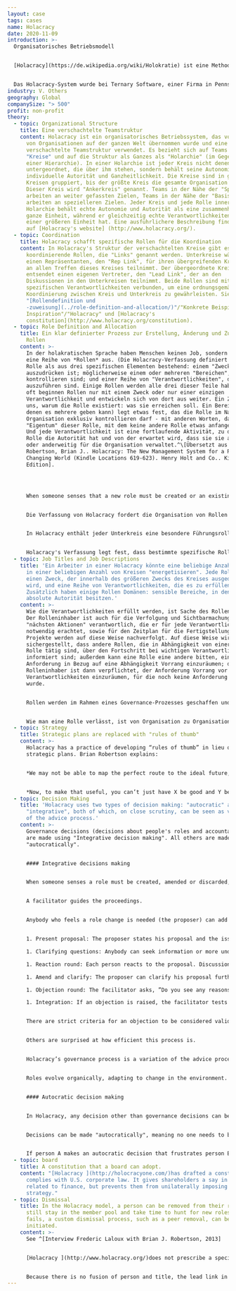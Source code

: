 ```yaml
---
layout: case
tags: cases
name: Holacracy
date: 2020-11-09
introduction: >-
  Organisatorisches Betriebsmodell


  [Holacracy](https://de.wikipedia.org/wiki/Holokratie) ist eine Methode des dezentralisierten Managements und der Organisationsführung, bei der Autorität und Entscheidungsfindung über eine Holarchie von selbstorganisierenden Teams verteilt sind, anstatt in einer Managementhierarchie zu verankern.


  Das Holacracy-System wurde bei Ternary Software, einer Firma in Pennsylvania, entwickelt.
industry: V. Others
geography: Global
companySize: "> 500"
profit: non-profit
theory:
  - topic: Organizational Structure
    title: Eine verschachtelte Teamstruktur
    content: Holacracy ist ein organisatorisches Betriebssystem, das von Hunderten
      von Organisationen auf der ganzen Welt übernommen wurde und eine
      verschachtelte Teamstruktur verwendet. Es bezieht sich auf Teams als
      "Kreise" und auf die Struktur als Ganzes als "Holarchie" (im Gegensatz zu
      einer Hierarchie). In einer Holarchie ist jeder Kreis nicht denen
      untergeordnet, die über ihm stehen, sondern behält seine Autonomie,
      individuelle Autorität und Ganzheitlichkeit. Die Kreise sind in größeren
      Kreisen gruppiert, bis der größte Kreis die gesamte Organisation umfasst.
      Dieser Kreis wird "Ankerkreis" genannt. Teams in der Nähe der "Spitze"
      arbeiten an weiter gefassten Zielen, Teams in der Nähe der "Basis"
      arbeiten an spezielleren Zielen. Jeder Kreis und jede Rolle innerhalb der
      Holarchie behält echte Autonomie und Autorität als eine zusammenhängende,
      ganze Einheit, während er gleichzeitig echte Verantwortlichkeiten als Teil
      einer größeren Einheit hat. Eine ausführlichere Beschreibung finden Sie
      auf [Holacracy's website] (http://www.holacracy.org/).
  - topic: Coordination
    title: Holacracy schafft spezifische Rollen für die Koordination
    content: In Holacracy's Struktur der verschachtelten Kreise gibt es spezifische
      koordinierende Rollen, die "Links" genannt werden. Unterkreise wählen
      einen Repräsentanten, den "Rep Link", für ihren übergreifenden Kreis, der
      an allen Treffen dieses Kreises teilnimmt. Der übergeordnete Kreis
      entsendet einen eigenen Vertreter, den "Lead Link", der an den
      Diskussionen in den Unterkreisen teilnimmt. Beide Rollen sind mit
      spezifischen Verantwortlichkeiten verbunden, um eine ordnungsgemäße
      Koordinierung zwischen Kreis und Unterkreis zu gewährleisten. Siehe auch
      "[Rollendefinition und
      -zuweisung](../role-definition-and-allocation/)"/"Konkrete Beispiele zur
      Inspiration"/"Holacracy" und [Holacracy's
      constitution](http://www.holacracy.org/constitution).
  - topic: Role Definition and Allocation
    title: Ein klar definierter Prozess zur Erstellung, Änderung und Zuweisung von
      Rollen
    content: >-
      In der holakratischen Sprache haben Menschen keinen Job, sondern füllen
      eine Reihe von *Rollen* aus. (Die Holacracy-Verfassung definiert eine
      Rolle als aus drei spezifischen Elementen bestehend: einem "Zweck", der
      auszudrücken ist; möglicherweise einem oder mehreren "Bereichen", die zu
      kontrollieren sind; und einer Reihe von "Verantwortlichkeiten", die
      auszuführen sind. Einige Rollen werden alle drei dieser Teile haben, aber
      oft beginnen Rollen nur mit einem Zweck oder nur einer einzigen
      Verantwortlichkeit und entwickeln sich von dort aus weiter. Ein Zweck sagt
      uns, warum die Rolle existiert: was sie erreichen soll. Ein Bereich (von
      denen es mehrere geben kann) legt etwas fest, das die Rolle im Namen der
      Organisation exklusiv kontrollieren darf - mit anderen Worten, das
      "Eigentum" dieser Rolle, mit dem keine andere Rolle etwas anfangen kann.
      Und jede Verantwortlichkeit ist eine fortlaufende Aktivität, zu der die
      Rolle die Autorität hat und von der erwartet wird, dass sie sie ausführt
      oder anderweitig für die Organisation verwaltet.^\[Übersetzt aus
      Robertson, Brian J.. Holacracy: The New Management System for a Rapidly
      Changing World (Kindle Locations 619-623). Henry Holt and Co.. Kindle
      Edition].




      When someone senses that a new role must be created or an existing role amended or discarded, they bring it up within their team in a governance meeting.  Governance meetings are specific meetings where only questions related to roles and collaboration are to be discussed. A detailed description of the governance meeting process can be found [here](http://www.holacracy.org/governance-meetings).


      Die Verfassung von Holacracy fordert die Organisation von Rollen in "Kreisen". Die Rollen, die ein Kreis enthält, sind eine Aufschlüsselung dessen, was benötigt wird, um seinen Gesamtzweck auszudrücken, seine Verantwortlichkeiten auszuführen und seine Bereiche zu kontrollieren. Kreise ("Unterkreise") werden wiederum innerhalb breiterer Kreise ("Superkreise") verschachtelt, bis der größte Kreis die gesamte Organisation enthält (der "Ankerkreis").^\[Übersetzt aus Robertson, Brian J.. Holacracy: The New Management System for a Rapidly Changing World (Kindle Locations 676-677). Henry Holt and Co. Kindle Edition].


      In Holacracy enthält jeder Unterkreis eine besondere Führungsrolle, die "Lead Link" genannt wird, die vom Superkreis ernannt wird, um seine Interessen im Unterkreis zu vertreten. Der Lead Link verwaltet den Kreis nicht, hat aber die Autorität, Menschen Rollen zuzuweisen und Prioritäten innerhalb dieses Kreises zu setzen.


      Holacracy's Verfassung legt fest, dass bestimmte spezifische Rollen (der Moderator, der Sekretär, der Lead Link und der "Rep Link") durch eine auf Zustimmung basierende Wahl ernannt werden. Alle anderen Rollen werden von der Person ernannt, die die Rolle des "Lead Link" des Teams innehat. (Siehe [Holacracy's constitution ](http://www.holacracy.org/constitution) für eine detaillierte Beschreibung des Prozesses).
  - topic: Job Titles and Job Descriptions
    title: 'Ein Arbeiter in einer Holacracy könnte eine beliebige Anzahl von Rollen
      in einer beliebigen Anzahl von Kreisen "energetisieren". Jede Rolle hat
      einen Zweck, der innerhalb des größeren Zwecks des Kreises ausgedrückt
      wird, und eine Reihe von Verantwortlichkeiten, die es zu erfüllen gilt.
      Zusätzlich haben einige Rollen Domänen: sensible Bereiche, in denen sie
      absolute Autorität besitzen.'
    content: >-
      Wie die Verantwortlichkeiten erfüllt werden, ist Sache des Rolleninhabers.
      Der Rolleninhaber ist auch für die Verfolgung und Sichtbarmachung der
      "nächsten Aktionen" verantwortlich, die er für jede Verantwortlichkeit als
      notwendig erachtet, sowie für den Zeitplan für die Fertigstellung. Auch
      Projekte werden auf diese Weise nachverfolgt. Auf diese Weise wird
      sichergestellt, dass andere Rollen, die in Abhängigkeit von einer anderen
      Rolle tätig sind, über den Fortschritt bei wichtigen Verantwortlichkeiten
      informiert sind; außerdem kann eine Rolle eine andere bitten, einer
      Anforderung in Bezug auf eine Abhängigkeit Vorrang einzuräumen; der
      Rolleninhaber ist dann verpflichtet, der Anforderung Vorrang vor jenen
      Verantwortlichkeiten einzuräumen, für die noch keine Anforderung gestellt
      wurde.


      Rollen werden im Rahmen eines Governance-Prozesses geschaffen und geändert. Die Frage, wer welche Rolle ausfüllt, ist in der Regel eine offensichtliche Wahl, wobei derjenige, der die Schaffung einer neuen Rolle vorgeschlagen hat, diese in der Regel auch ausfüllt; es liegt jedoch im Zuständigkeitsbereich des Lead Link des Kreises, jemanden innerhalb der Organisation einer Rolle zuzuweisen, wenn die Wahl weniger offensichtlich ist.


      Wie man eine Rolle verlässt, ist von Organisation zu Organisation unterschiedlich. Laut Verfassung ist es die Aufgabe des Lead Link, eine Person aus einer Rolle zu entfernen, wenn dies notwendig ist. Einige Organisationen, wie das [Whidbey Institute] (http://whidbeyinstitute.org/), richten einen Rollenmarktplatz ein, auf dem diejenigen, die eine bestimmte Rolle aufgeben möchten, anderen mitteilen können, dass sie verfügbar ist; jeder, der daran interessiert ist, diese Rolle zu übernehmen, kann dies über die Autorität des Lead Link tun.
  - topic: Strategy
    title: Strategic plans are replaced with "rules of thumb"
    content: >-
      Holacracy has a practice of developing “rules of thumb” in lieu of
      strategic plans. Brian Robertson explains:


      *We may not be able to map the perfect route to the ideal future, but we can often ascertain some orienting principles for navigation. Without trying to predict exactly what forks in that road we will encounter, we can ask ourselves what will help us to make the best decisions when we do come to a fork. When we step back to look at the broader context and the general terrain and options in front of us, we can often come up with guidelines, such as “Generally head east,” or “Choose the easy roads even over the most direct roads.” A rule of thumb like this really helps when we’re confronted with a choice and want to benefit from wisdom generated when we had the luxury of pulling back and analyzing the bigger-picture context. When we distill that wisdom into memorable guidelines, we can apply them more easily and more regularly amidst the hustle and bustle of day-to-day execution. This, then, is the form that strategy takes in Holacracy— an easy-to-remember rule of thumb that aids moment-to-moment decision-making and prioritization (the technical term for such a rule is “heuristic”). I’ve found it useful to express these decision-support rules in the form of a simple phrase such as “Emphasize X, even over Y,” in which X is one potentially valuable activity, emphasis, focus, or goal, and Y is another potentially valuable activity, emphasis, focus, or goal.*


      *Now, to make that useful, you can’t just have X be good and Y be bad. “Emphasize customer service, even over pissing off customers” is not helpful advice. Both X and Y need to be positives, so that the strategy gives you some sense of which one to privilege, for now, given your current context. For example, one of HolacracyOne’s strategies earlier in our company’s development was “Emphasize documenting and aligning to standards, even over developing and co-creating novelty.” Notice that both of those activities are positive things for an organization to be engaging in, but they are also polarities, in tension with each other. Our strategy is not a general, universal statement of value— in fact, if we tried to apply it forever it would undoubtedly cause serious harm eventually. There are times when it is essential to emphasize developing and co-creating novelty over documenting and aligning to standards. But for HolacracyOne, given our context at the time, and the recent history before that, and the purpose we’re serving, that was our best sense of what to privilege, at least for a while: standardization, even at the expense of pursuing new and exciting opportunities.*^[Robertson, Brian J. (2015-06-02). Holacracy: The New Management System for a Rapidly Changing World (Kindle Locations 1800-1818). Henry Holt and Co.. Kindle Edition.]
  - topic: Decision Making
    title: 'Holacracy uses two types of decision making: "autocratic" and
      "integrative", both of which, on close scrutiny, can be seen as variations
      of the advice process.'
    content: >-
      Governance decisions (decisions about people's roles and accountabilities)
      are made using "Integrative decision making". All others are made
      "autocratically".


      #### Integrative decisions making


      When someone senses a role must be created, amended or discarded, he brings it up in a governance meeting. These are meetings where only questions about roles and collaboration are to be discussed. That is, separate from the details of getting work done. The latter are discussed in “tactical meetings”, with their own specific meeting practices.


      A facilitator guides the proceedings.


      Anybody who feels a role change is needed (the proposer) can add it to the agenda. Each governance item is resolved with to the following process:


      1. Present proposal: The proposer states his proposal and the issue this proposal is attempting to resolve.

      1. Clarifying questions: Anybody can seek information or more understanding. It is not yet time for reactions. The facilitator will interrupt any question that cloaks a reaction.

      1. Reaction round: Each person reacts to the proposal. Discussions are not allowed.

      1. Amend and clarify: The proposer can clarify his proposal further, or amend it, based on these reactions.

      1. Objection round: The facilitator asks, ”Do you see any reasons why adopting this proposal would cause harm or move us backwards?” Objections are captured without discussion; the proposal is adopted if none surface.

      1. Integration: If an objection is raised, the facilitator tests the objection for validity. If it is found to be valid, he leads a discussion to craft an amendment that would avoid the objection. If several objections are raised, they get addressed one at a time, until all are removed.


      There are strict criteria for an objection to be considered valid. The process might sound formal, but people who use it often report they find it deeply liberating. It addresses issues without the need for corridor talk, politics, and coalition building. Anybody who senses the need for something to change has a forum.


      Others are surprised at how efficient this process is. 


      Holacracy’s governance process is a variation of the advice process. Anyone can bring forward an issue or opportunity (a "tension" in holacratic language) and make a decision happen, after listening to relevant advice. The particularity of the process here is that the advice happens in the setting of a meeting, with a structured number of rounds, and that the decision maker must integrate valid objections, if there are any. The goal, again, is to not to aim for a perfect answer, but a workable solution, and then iterate quickly if needed.


      Roles evolve organically, adapting to change in the environment.


      #### Autocratic decision making


      In Holacracy, any decision other than governance decisions can be made "autocratically". Only when a "domain" is declared, which should be in exceptional circumstances only, are decisions off-limits to others. In all other cases, anyone can step up and make any decision.


      Decisions can be made "autocratically", meaning no one needs to be consulted, and there is no formal process such as in the integrative decision making process. Yet in practice, people are well advised to seek advice when relevant.


      If person A makes an autocratic decision that frustrates person B who has an obvious stake in that decision, person B is likely to bring up the topic in the next governance meeting. For example, if person (A), whose role it is to book meeting venues, chooses a new venue without discussing it with the main trainer (B) who has ideas as to what kind of venue is necessary for that specific training. The trainer (B) will suggest to amend the role of person A so that person A must consult the trainer before making decisions on venues in the future. Ultimately it boils down to the same: either person A spontaneously and informally seeks advice from person B, or it is likely that the role person A is currently energizing will be changed so that this role must formally seek advice from the trainer role (person B) before deciding on a venue.
  - topic: board
    title: A constitution that a board can adopt.
    content: "[Holacracy ](http://holocracyone.com/)has drafted a constitution which
      complies with U.S. corporate law. It gives shareholders a say in matters
      related to finance, but prevents them from unilaterally imposing a
      strategy."
  - topic: Dismissal
    title: In the Holacracy model, a person can be removed from their roles but
      still stay in the member pool and take time to hunt for new roles. If this
      fails, a custom dismissal process, such as a peer removal, can be
      initiated.
    content: >-
      See ^[Interview Frederic Laloux with Brian J. Robertson, 2013]


      [Holacracy ](http://www.holacracy.org/)does not prescribe a specific process for dismissals. Starting and terminating people’s contracts originally lands in the scope of the top circle, who can then assign that authority as they see fit. For example, there can be an HR role that has authority to hire and fire. Or in the partnership model (as in [HolacracyOne](http://www.holacracy.org/)) there is a partnership removal process with partner peer review (similar to [Morning Star](http://www.morningstarco.com/)).


      Because there is no fusion of person and title, the lead link in any circle is free to make a decision and remove somebody from a specific role. The person is not fired in this case, but remains in a member pool and must pitch for other roles. If no new role can be found, the person either leaves voluntarily, or a custom dismissal process is triggered.
---
```

